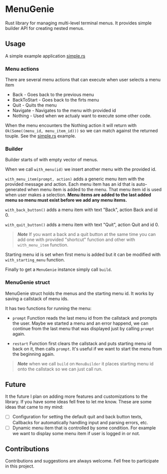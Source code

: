 # MenuGenie

Rust library for managing multi-level terminal menus. It provides simple builder API for creating nested menus.

## Usage

A simple example application [simple.rs](./examples/simple.rs)

### Menu actions

There are several menu actions that can execute when user selects a menu item

- Back - Goes back to the previous menu
- BackToStart - Goes back to the firts menu
- Quit - Quits the menu
- Navigate - Navigates to the menu with provided id
- Nothing - Used when we actualy want to execute some other code.

When the menu encounters the Nothing action it will return with `Ok(Some((menu_id, menu_item_id)))` so we can match against the returned touple. See the [simple.rs](./examples/simple.rs) example.

### Builder

Builder starts of with empty vector of menus. 

When we call `with_menu(id)` we insert another menu with the provided id. 

`with_menu_item(prompt, action)` adds a generic menu item with the provided message and action. Each menu item has an id that is auto-generated when menu item is added to the menu. That menu item id is used when user makes a selection. **Menu items are added to the last added menu so menu must exist before we add any menu items.**

`with_back_button()` adds a menu item with text "Back", action Back and id 0.

`with_quit_button()` adds a menu item with text "Quit", action Quit and id 0.

> **_Note_** If you want a back and a quit button at the same time you can add one with provided "shortcut" function and other with `with_menu_item` function.

Starting menu id is set when first menu is added but it can be modified with `with_starting_menu` function.

Finally to get a `MenuGenie` instance simply call `build`.

### MenuGenie struct

MenuGenie struct holds the menus and the starting menu id. It works by saving a callstack of menu ids. 

It has two functions for running the menu:

- `prompt` Function reads the last menu id from the callstack and prompts the user. Maybe we started a menu and an error happend, we can continue from the last menu that was displayed just by calling `prompt` again.

- `restart` Function first clears the callstack and puts starting menu id back on it, then calls `prompt`. It's useful if we want to start the menu from the beginning again.

> **_Note_** when we call `build` on `MenuBuilder` it places starting menu id onto the callstack so we can just call run.

## Future

It the future I plan on adding more features and customizations to the library. If you have some ideas fell free to let me know.
These are some ideas that came to my mind: 

- [ ] Configuration for setting the default quit and back button texts, Callbacks for automatically handling input and parsing errors, etc.
- [ ] Dynamic menu item that is controlled by some condition. For example we want to display some menu item if user is logged in or not.

## Contributions

Contributions and suggestions are always welcome. Fell free to participate in this project.
